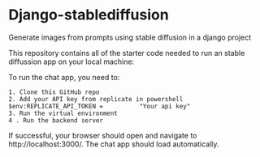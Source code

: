# Django-stablediffusion
Generate images from prompts using stable diffusion in a django project

This repository contains all of the starter code needed to run an stable diffussion  app on your local machine:

To run the chat app, you need to:

    1. Clone this GitHub repo
    2. Add your API key from replicate in powershell $env:REPLICATE_API_TOKEN =          "Your api key"
    3. Run the virtual environment
    4 . Run the backend server

If successful, your browser should open and navigate to http://localhost:3000/. The chat app should load automatically.
